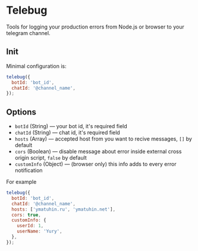 # Telebug

Tools for logging your production errors from Node.js or browser to your telegram channel.

## Init

Minimal configuration is:

```js
telebug({
  botId: 'bot_id',
  chatId: '@channel_name',
});
```

## Options

* `botId` (String) — your bot id, it's required field
* `chatId` (String) — chat id, it's required field
* `hosts` (Array<string>) — accepted host from you want to recive messages, `[]` by default
* `cors` (Boolean) — disable message about error inside external cross origin script, `false` by default
* `customInfo` (Object) — (browser only) this info adds to every error notification

For example

```js
telebug({
  botId: 'bot_id',
  chatId: '@channel_name',
  hosts: ['ymatuhin.ru', 'ymatuhin.net'],
  cors: true,
  customInfo: {
    userId: 1,
    userName: 'Yury',
  },
});
```
